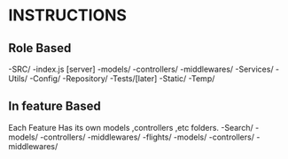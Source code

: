 # INSTRUCTIONS

## Role Based

-SRC/
 -index.js [server]
 -models/
 -controllers/
 -middlewares/
 -Services/
 -Utils/
 -Config/
 -Repository/
-Tests/[later]
-Static/
-Temp/

## In feature Based

Each Feature Has its own models ,controllers ,etc folders.
-Search/
 -models/
 -controllers/
 -middlewares/
-flights/
 -models/
 -controllers/
 -middlewares/
